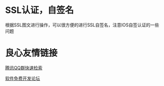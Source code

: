 # SSL认证，自签名
根据SSL图文进行操作，可以很方便的进行SSL自签名，注意IOS自签认证的一些问题

 # 良心友情链接

[腾讯QQ群快速检索](http://u.720life.cn/s/8cf73f7c)

[软件免费开发论坛](http://u.720life.cn/s/bbb01dc0)